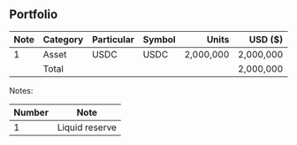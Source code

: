 ## Portfolio
|Note|Category|Particular|Symbol|Units|USD ($)|Percentage|
|----|--------|----------|------|----:|------:|---------:|
|1|Asset|USDC|USDC|2,000,000|2,000,000|100%|
||Total||||2,000,000|100%|




Notes:

|Number|Note|
|-|-|
|1|Liquid reserve|
